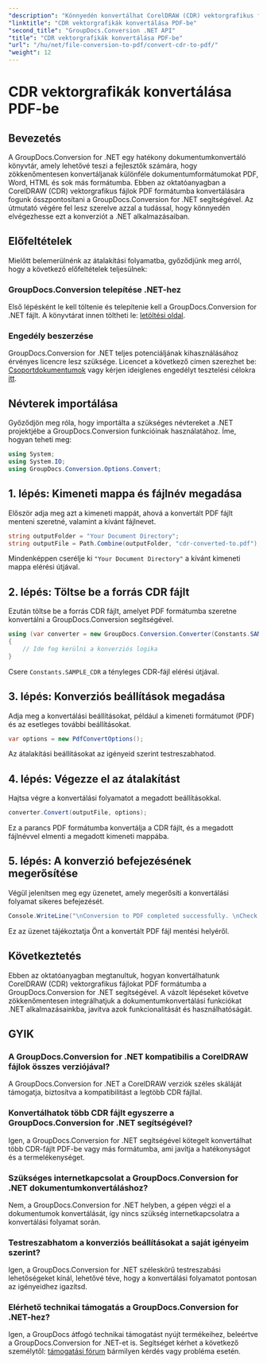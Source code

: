 ```yaml
---
"description": "Könnyedén konvertálhat CorelDRAW (CDR) vektorgrafikus fájlokat PDF formátumba a GroupDocs.Conversion for .NET segítségével. Egyszerűsítse dokumentumkonvertálási folyamatát."
"linktitle": "CDR vektorgrafikák konvertálása PDF-be"
"second_title": "GroupDocs.Conversion .NET API"
"title": "CDR vektorgrafikák konvertálása PDF-be"
"url": "/hu/net/file-conversion-to-pdf/convert-cdr-to-pdf/"
"weight": 12
---
```


# CDR vektorgrafikák konvertálása PDF-be

## Bevezetés
A GroupDocs.Conversion for .NET egy hatékony dokumentumkonvertáló könyvtár, amely lehetővé teszi a fejlesztők számára, hogy zökkenőmentesen konvertáljanak különféle dokumentumformátumokat PDF, Word, HTML és sok más formátumba. Ebben az oktatóanyagban a CorelDRAW (CDR) vektorgrafikus fájlok PDF formátumba konvertálására fogunk összpontosítani a GroupDocs.Conversion for .NET segítségével. Az útmutató végére fel lesz szerelve azzal a tudással, hogy könnyedén elvégezhesse ezt a konverziót a .NET alkalmazásaiban.
## Előfeltételek
Mielőtt belemerülnénk az átalakítási folyamatba, győződjünk meg arról, hogy a következő előfeltételek teljesülnek:
### GroupDocs.Conversion telepítése .NET-hez
Első lépésként le kell töltenie és telepítenie kell a GroupDocs.Conversion for .NET fájlt. A könyvtárat innen töltheti le: [letöltési oldal](https://releases.groupdocs.com/conversion/net/).
### Engedély beszerzése
GroupDocs.Conversion for .NET teljes potenciáljának kihasználásához érvényes licencre lesz szüksége. Licencet a következő címen szerezhet be: [Csoportdokumentumok](https://purchase.groupdocs.com/buy) vagy kérjen ideiglenes engedélyt tesztelési célokra [itt](https://purchase.groupdocs.com/temporary-license/).

## Névterek importálása
Győződjön meg róla, hogy importálta a szükséges névtereket a .NET projektjébe a GroupDocs.Conversion funkcióinak használatához. Íme, hogyan teheti meg:
```csharp
using System;
using System.IO;
using GroupDocs.Conversion.Options.Convert;
```
## 1. lépés: Kimeneti mappa és fájlnév megadása
Először adja meg azt a kimeneti mappát, ahová a konvertált PDF fájlt menteni szeretné, valamint a kívánt fájlnevet.
```csharp
string outputFolder = "Your Document Directory";
string outputFile = Path.Combine(outputFolder, "cdr-converted-to.pdf");
```
Mindenképpen cserélje ki `"Your Document Directory"` a kívánt kimeneti mappa elérési útjával.
## 2. lépés: Töltse be a forrás CDR fájlt
Ezután töltse be a forrás CDR fájlt, amelyet PDF formátumba szeretne konvertálni a GroupDocs.Conversion segítségével.
```csharp
using (var converter = new GroupDocs.Conversion.Converter(Constants.SAMPLE_CDR))
{
    // Ide fog kerülni a konverziós logika
}
```
Csere `Constants.SAMPLE_CDR` a tényleges CDR-fájl elérési útjával.
## 3. lépés: Konverziós beállítások megadása
Adja meg a konvertálási beállításokat, például a kimeneti formátumot (PDF) és az esetleges további beállításokat.
```csharp
var options = new PdfConvertOptions();
```
Az átalakítási beállításokat az igényeid szerint testreszabhatod.
## 4. lépés: Végezze el az átalakítást
Hajtsa végre a konvertálási folyamatot a megadott beállításokkal.
```csharp
converter.Convert(outputFile, options);
```
Ez a parancs PDF formátumba konvertálja a CDR fájlt, és a megadott fájlnévvel elmenti a megadott kimeneti mappába.
## 5. lépés: A konverzió befejezésének megerősítése
Végül jelenítsen meg egy üzenetet, amely megerősíti a konvertálási folyamat sikeres befejezését.
```csharp
Console.WriteLine("\nConversion to PDF completed successfully. \nCheck output in {0}", outputFolder);
```
Ez az üzenet tájékoztatja Önt a konvertált PDF fájl mentési helyéről.

## Következtetés
Ebben az oktatóanyagban megtanultuk, hogyan konvertálhatunk CorelDRAW (CDR) vektorgrafikus fájlokat PDF formátumba a GroupDocs.Conversion for .NET segítségével. A vázolt lépéseket követve zökkenőmentesen integrálhatjuk a dokumentumkonvertálási funkciókat .NET alkalmazásainkba, javítva azok funkcionalitását és használhatóságát.
## GYIK
### A GroupDocs.Conversion for .NET kompatibilis a CorelDRAW fájlok összes verziójával?
A GroupDocs.Conversion for .NET a CorelDRAW verziók széles skáláját támogatja, biztosítva a kompatibilitást a legtöbb CDR fájllal.
### Konvertálhatok több CDR fájlt egyszerre a GroupDocs.Conversion for .NET segítségével?
Igen, a GroupDocs.Conversion for .NET segítségével kötegelt konvertálhat több CDR-fájlt PDF-be vagy más formátumba, ami javítja a hatékonyságot és a termelékenységet.
### Szükséges internetkapcsolat a GroupDocs.Conversion for .NET dokumentumkonvertáláshoz?
Nem, a GroupDocs.Conversion for .NET helyben, a gépen végzi el a dokumentumok konvertálását, így nincs szükség internetkapcsolatra a konvertálási folyamat során.
### Testreszabhatom a konverziós beállításokat a saját igényeim szerint?
Igen, a GroupDocs.Conversion for .NET széleskörű testreszabási lehetőségeket kínál, lehetővé téve, hogy a konvertálási folyamatot pontosan az igényeidhez igazítsd.
### Elérhető technikai támogatás a GroupDocs.Conversion for .NET-hez?
Igen, a GroupDocs átfogó technikai támogatást nyújt termékeihez, beleértve a GroupDocs.Conversion for .NET-et is. Segítséget kérhet a következő személytől: [támogatási fórum](https://forum.groupdocs.com/c/conversion/11) bármilyen kérdés vagy probléma esetén.